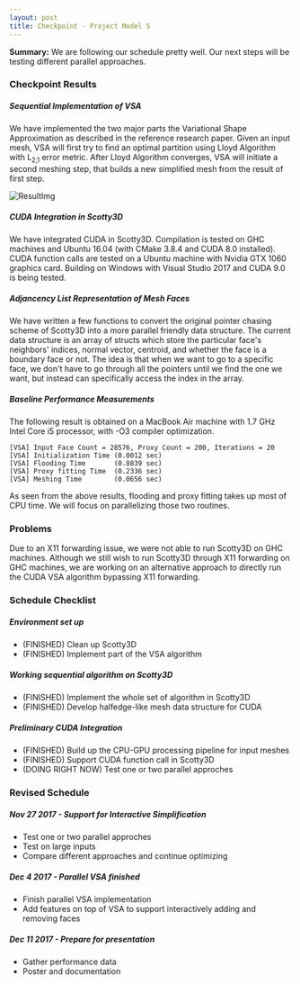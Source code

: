 ```yaml
---
layout: post
title: Checkpoint - Project Model S
---
```


<div class="message">
  <b>Summary:</b> We are following our schedule pretty well. 
  Our next steps will be testing different parallel approaches.
</div>

### Checkpoint Results
##### Sequential Implementation of VSA
We have implemented the two major parts the Variational Shape Approximation as described
in the reference research paper. Given an input mesh, VSA will first try to find an optimal
partition using Lloyd Algorithm with L<sub>2,1</sub> error metric. After Lloyd Algorithm
converges, VSA will initiate a second meshing step, that builds a new simplified mesh
from the result of first step.

![ResultImg]({{site.rawurl}}/_images/checkpoint_result.jpg "Variational Shape Approximation")

##### CUDA Integration in Scotty3D
We have integrated CUDA in Scotty3D. Compilation is tested on GHC machines and Ubuntu 16.04 
(with CMake 3.8.4 and CUDA 8.0 installed). CUDA function calls are tested on a Ubuntu machine
with Nvidia GTX 1060 graphics card.
Building on Windows with Visual Studio 2017 and CUDA 9.0 is being tested.

##### Adjancency List Representation of Mesh Faces
We have written a few functions to convert the original pointer chasing scheme of Scotty3D into 
a more parallel friendly data structure. The current data structure is an array of structs which
store the particular face's neighbors' indices, normal vector, centroid, and whether the face is a 
boundary face or not. The idea is that when we want to go to a specific face, we don't have to go 
through all the pointers until we find the one we want, but instead can specifically access the 
index in the array.

##### Baseline Performance Measurements
The following result is obtained on a MacBook Air machine with 1.7 GHz Intel Core i5 processor,
with -O3 compiler optimization.
```
[VSA] Input Face Count = 28576, Proxy Count = 200, Iterations = 20
[VSA] Initialization Time (0.0012 sec)
[VSA] Flooding Time       (0.8839 sec)
[VSA] Proxy fitting Time  (0.2336 sec)
[VSA] Meshing Time        (0.0656 sec)
```
As seen from the above results, flooding and proxy fitting takes up most of CPU time. We will
focus on parallelizing those two routines.

### Problems
Due to an X11 forwarding issue, we were not able to run Scotty3D on GHC machines. Although we still
wish to run Scotty3D through X11 forwarding on GHC machines, we are working on an alternative approach 
to directly run the CUDA VSA algorithm bypassing X11 forwarding.

### Schedule Checklist
##### Environment set up
- (FINISHED) Clean up Scotty3D
- (FINISHED) Implement part of the VSA algorithm

##### Working sequential algorithm on Scotty3D
- (FINISHED) Implement the whole set of algorithm in Scotty3D
- (FINISHED) Develop halfedge-like mesh data structure for CUDA

##### Preliminary CUDA Integration
- (FINISHED) Build up the CPU-GPU processing pipeline for input meshes
- (FINISHED) Support CUDA function call in Scotty3D
- (DOING RIGHT NOW) Test one or two parallel approches

### Revised Schedule
##### Nov 27 2017 - Support for Interactive Simplification
- Test one or two parallel approches
- Test on large inputs
- Compare different approaches and continue optimizing

##### Dec 4 2017 - Parallel VSA finished
- Finish parallel VSA implementation
- Add features on top of VSA to support interactively adding and removing faces

##### Dec 11 2017 - Prepare for presentation
- Gather performance data
- Poster and documentation